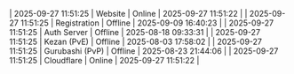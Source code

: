 | 2025-09-27 11:51:25 | Website | Online | 2025-09-27 11:51:22 |
| 2025-09-27 11:51:25 | Registration | Offline | 2025-09-09 16:40:23 |
| 2025-09-27 11:51:25 | Auth Server | Offline | 2025-08-18 09:33:31 |
| 2025-09-27 11:51:25 | Kezan (PvE) | Offline | 2025-08-03 17:58:02 |
| 2025-09-27 11:51:25 | Gurubashi (PvP) | Offline | 2025-08-23 21:44:06 |
| 2025-09-27 11:51:25 | Cloudflare | Online | 2025-09-27 11:51:22 |
